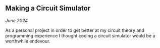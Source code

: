 ## Making a Circuit Simulator ##
*June 2024* 

As a personal project in order to get better at my circuit theory and programming experience I thought coding a circuit simulator would be a worthwhile endevour. 
